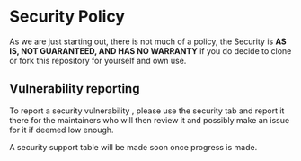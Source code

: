 # Security Policy

As we are just starting out, there is not much of a policy, the Security is **AS IS, NOT GUARANTEED, AND HAS NO WARRANTY** if you do decide to clone or fork this repository for yourself and own use.


## Vulnerability reporting

To report a security vulnerability , please use the security tab and report it there for the maintainers who will then review it and possibly make an issue for it if deemed low enough.

A security support table will be made soon once progress is made.
